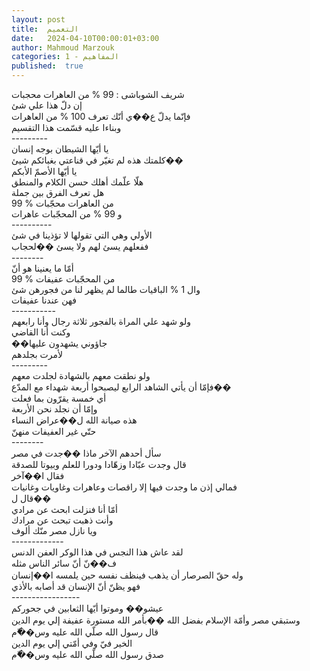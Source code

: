 ```yaml
---
layout: post
title:  التعميم
date:   2024-04-10T00:00:01+03:00
author: Mahmoud Marzouk
categories: 1 - المفاهيم
published:  true
---
```

شريف الشوباشى : 99 % من العاهرات محجبات\
إن دلّ هذا علي شئ\
فإنّما يدلّ ع��ي أنّك تعرف 100 % من العاهرات\
وبناءا عليه قسّمت هذا التقسيم\
\-\-\-\-\-\-\-\--\
يا أيّها الشيطان بوجه إنسان\
كلمتك هذه لم تغيّر في قناعتي بغبائكم شيئ��\
يا أيّها الأصمّ الأبكم\
هلّا علّمك أهلك حسن الكلام والمنطق\
هل تعرف الفرق بين جملة\
99 % من العاهرات محجّبات\
و 99 % من المحجّبات عاهرات\
\-\-\-\-\-\-\-\-\--\
الأولي وهي التي تقولها لا تؤذينا في شئ\
ففعلهم يسئ لهم ولا يسئ ��لحجاب\
\-\-\-\-\-\-\--\
أمّا ما يعنينا هو أنّ\
99 % من المحجّبات عفيفات\
وال 1 % الباقيات طالما لم يظهر لنا من فجورهن شئ\
فهن عندنا عفيفات\
\-\-\-\-\-\-\-\-\-\--\
ولو شهد علي المراة بالفجور ثلاثة رجال وأنا رابعهم\
وكنت أنا القاضي\
��جاؤوني يشهدون عليها\
لأمرت بجلدهم\
\-\-\-\-\-\-\-\--\
ولو نطقت معهم بالشهادة لجلدت معهم\
فإمّا أن يأتي الشاهد الرابع ليصبحوا أربعة شهداء مع المدّع��\
أي خمسة يقرّون بما فعلت\
وإمّا أن نجلد نحن الأربعة\
هذه صيانة الله ل��عراض النساء\
حتّي غير العفيفات منهنّ\
\-\-\-\-\-\-\--\
سأل أحدهم الآخر ماذا ��جدت في مصر\
قال وجدت عبّادا وزهّادا ودورا للعلم وبيوتا للصدقة\
فقال ا��آخر\
فمالي إذن ما وجدت فيها إلا راقصات وعاهرات وغاويات وغانيات\
قال ل��\
أمّا أنا فنزلت ابحث عن مرادي\
وأنت ذهبت تبحث عن مرادك\
ويا نازل مصر منّك ألوف\
\-\-\-\-\-\-\-\-\-\-\-\--\
لقد عاش هذا النجس في هذا الوكر العفن الدنس\
ف��نّ أنّ سائر الناس مثله\
وله حقّ الصرصار أن يذهب فينظف نفسه حين يلمسه ا��إنسان\
فهو يظنّ أنّ الإنسان قد أصابه بالأذي\
\-\-\-\-\-\-\-\-\-\-\-\-\-\-\-\--\
عيشو�� وموتوا أيّها الثعابين في جحوركم\
وستبقي مصر وأمّة الإسلام بفضل الله ��بأمر الله مستورة عفيفة إلي يوم
الدين\
قال رسول الله صلّي الله عليه وس��ّم\
الخير فيّ وفي أمّتي إلي يوم الدين\
صدق رسول الله صلّي الله عليه وس��ّم
